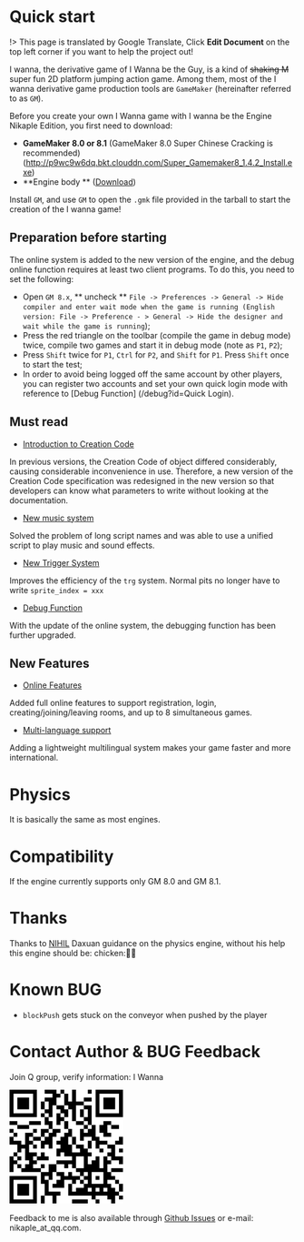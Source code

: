 # Quick start

!> This page is translated by Google Translate, Click **Edit Document** on the top left corner if you want to help the project out!

I wanna, the derivative game of I Wanna be the Guy, is a kind of ~~shaking M~~ super fun 2D platform jumping action game. Among them, most of the I wanna derivative game production tools are `GameMaker` (hereinafter referred to as `GM`).

Before you create your own I Wanna game with I wanna be the Engine Nikaple Edition, you first need to download:

- **GameMaker 8.0 or 8.1** (GameMaker 8.0 Super Chinese Cracking is recommended) (http://p9wc9w6dq.bkt.clouddn.com/Super_Gamemaker8_1.4.2_Install.exe)
- **Engine body ** ([Download](http://p9wc9w6dq.bkt.clouddn.com/iwbte-nikaple-edition-1.11.1.zip))

Install `GM`, and use `GM` to open the `.gmk` file provided in the tarball to start the creation of the I wanna game!

## Preparation before starting

The online system is added to the new version of the engine, and the debug online function requires at least two client programs. To do this, you need to set the following:

- Open `GM 8.x`, ** uncheck ** `File -> Preferences -> General -> Hide compiler and enter wait mode when the game is running (English version: File -> Preference - > General -> Hide the designer and wait while the game is running`);
- Press the red triangle on the toolbar (compile the game in debug mode) twice, compile two games and start it in debug mode (note as `P1`, `P2`);
- Press `Shift` twice for `P1`, `Ctrl` for `P2`, and `Shift` for `P1`. Press `Shift` once to start the test;
- In order to avoid being logged off the same account by other players, you can register two accounts and set your own quick login mode with reference to [Debug Function] (/debug?id=Quick Login).

## Must read

- [Introduction to Creation Code](cc.md)

In previous versions, the Creation Code of object differed considerably, causing considerable inconvenience in use. Therefore, a new version of the Creation Code specification was redesigned in the new version so that developers can know what parameters to write without looking at the documentation.

- [New music system](music.md)

Solved the problem of long script names and was able to use a unified script to play music and sound effects.

- [New Trigger System](trigger.md)

Improves the efficiency of the `trg` system. Normal pits no longer have to write `sprite_index = xxx`

- [Debug Function](debug.md)

With the update of the online system, the debugging function has been further upgraded.

## New Features

- [Online Features](network.md)

Added full online features to support registration, login, creating/joining/leaving rooms, and up to 8 simultaneous games.

- [Multi-language support](i18n.md)

Adding a lightweight multilingual system makes your game faster and more international.

# Physics

It is basically the same as most engines.

# Compatibility

If the engine currently supports only GM 8.0 and GM 8.1.

# Thanks

Thanks to [NIHIL](http://tieba.baidu.com/home/main?un=towanoICIT) Daxuan guidance on the physics engine, without his help this engine should be: chicken::chicken::chicken:

# Known BUG

- `blockPush` gets stuck on the conveyor when pushed by the player

# Contact Author & BUG Feedback

Join Q group, verify information: I Wanna

![QR Code](../_images/group.png)

Feedback to me is also available through [Github Issues](https://github.com/nikaple/iwbt-nikaple-engine-doc/issues) or e-mail: nikaple_at_qq.com.
